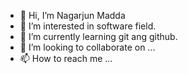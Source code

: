 - 👋 Hi, I’m Nagarjun Madda
- 👀 I’m interested in software field.
- 🌱 I’m currently learning git ang github.
- 💞️ I’m looking to collaborate on ...
- 📫 How to reach me ...

<!---
NagarjunMadda24/NagarjunMadda24 is a ✨ special ✨ repository because its `README.md` (this file) appears on your GitHub profile.
You can click the Preview link to take a look at your changes.
--->
